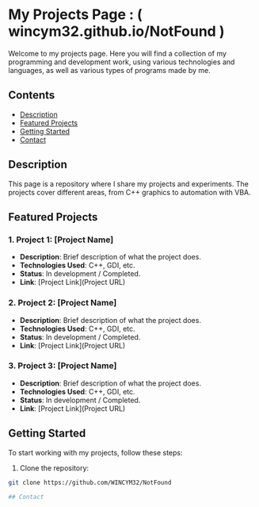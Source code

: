 # My Projects Page : ( wincym32.github.io/NotFound )

Welcome to my projects page. Here you will find a collection of my programming and development work, using various technologies and languages, as well as various types of programs made by me.

## Contents

- [Description](#description)
- [Featured Projects](#featured-projects)
- [Getting Started](#getting-started)
- [Contact](#contact)

## Description

This page is a repository where I share my projects and experiments. The projects cover different areas, from C++ graphics to automation with VBA.

## Featured Projects

### 1. Project 1: [Project Name]
- **Description**: Brief description of what the project does.
- **Technologies Used**: C++, GDI, etc.
- **Status**: In development / Completed.
- **Link**: [Project Link](Project URL)

### 2. Project 2: [Project Name]
- **Description**: Brief description of what the project does.
- **Technologies Used**: C++, GDI, etc.
- **Status**: In development / Completed.
- **Link**: [Project Link](Project URL)

### 3. Project 3: [Project Name]
- **Description**: Brief description of what the project does.
- **Technologies Used**: C++, GDI, etc.
- **Status**: In development / Completed.
- **Link**: [Project Link](Project URL)

## Getting Started

To start working with my projects, follow these steps:

1. Clone the repository:
```bash
git clone https://github.com/WINCYM32/NotFound

## Contact
